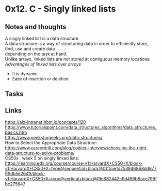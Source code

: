 # 0x12. C - Singly linked lists
## Notes and thoughts
A singly linked list is a data structure.  
A data structure is a way of structuring data in order to efficiently store, find, use and create data  
depending on the task at hand.  
Unlike arrays, linked lists are not stored at contiguous memory locations.  
*Advantages of linked lists over arrays*  
+ It is dynamic  
+ Ease of insertion or deletion.  
## Tasks

## Links
https://alx-intranet.hbtn.io/concepts/120  
https://www.tutorialspoint.com/data_structures_algorithms/data_structures_basics.htm  
https://www.geeksforgeeks.org/data-structures/  
How to Select the Appropriate Data Structure:  
https://www.careerdrill.com/blog/coding-interview/choosing-the-right-data-structure-to-solve-problems/  
CS50x , week 5 on singly linked lists:  
https://learning.edx.org/course/course-v1:HarvardX+CS50+X/block-v1:HarvardX+CS50+X+type@sequential+block@01f55e1d753946868dd97799db5e2649/block-v1:HarvardX+CS50+X+type@vertical+block@f9e682442c9d499b8ace799fbc275647  
